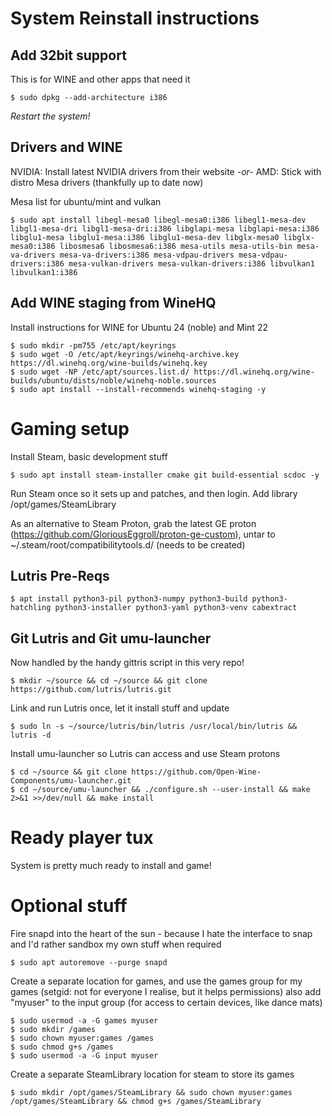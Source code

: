 # System Reinstall instructions

## Add 32bit support 
This is for WINE and other apps that need it
```
$ sudo dpkg --add-architecture i386
```

*Restart the system!*

## Drivers and WINE
NVIDIA: Install latest NVIDIA drivers from their website
*-or-*
AMD: Stick with distro Mesa drivers (thankfully up to date now)

Mesa list for ubuntu/mint and vulkan
```
$ sudo apt install libegl-mesa0 libegl-mesa0:i386 libegl1-mesa-dev libgl1-mesa-dri libgl1-mesa-dri:i386 libglapi-mesa libglapi-mesa:i386 libglu1-mesa libglu1-mesa:i386 libglu1-mesa-dev libglx-mesa0 libglx-mesa0:i386 libosmesa6 libosmesa6:i386 mesa-utils mesa-utils-bin mesa-va-drivers mesa-va-drivers:i386 mesa-vdpau-drivers mesa-vdpau-drivers:i386 mesa-vulkan-drivers mesa-vulkan-drivers:i386 libvulkan1 libvulkan1:i386
```

## Add WINE staging from WineHQ

Install instructions for WINE for Ubuntu 24 (noble) and Mint 22
```
$ sudo mkdir -pm755 /etc/apt/keyrings
$ sudo wget -O /etc/apt/keyrings/winehq-archive.key https://dl.winehq.org/wine-builds/winehq.key
$ sudo wget -NP /etc/apt/sources.list.d/ https://dl.winehq.org/wine-builds/ubuntu/dists/noble/winehq-noble.sources
$ sudo apt install --install-recommends winehq-staging -y
```

# Gaming setup

Install Steam, basic development stuff
```
$ sudo apt install steam-installer cmake git build-essential scdoc -y
```

Run Steam once so it sets up and patches, and then login. Add library /opt/games/SteamLibrary

As an alternative to Steam Proton, grab the latest GE proton (https://github.com/GloriousEggroll/proton-ge-custom), untar to ~/.steam/root/compatibilitytools.d/ (needs to be created)

## Lutris Pre-Reqs
```
$ apt install python3-pil python3-numpy python3-build python3-hatchling python3-installer python3-yaml python3-venv cabextract
```

## Git Lutris and Git umu-launcher
Now handled by the handy gittris script in this very repo!
```
$ mkdir ~/source && cd ~/source && git clone https://github.com/lutris/lutris.git
```
Link and run Lutris once, let it install stuff and update
```
$ sudo ln -s ~/source/lutris/bin/lutris /usr/local/bin/lutris && lutris -d
```

Install umu-launcher so Lutris can access and use Steam protons
```
$ cd ~/source && git clone https://github.com/Open-Wine-Components/umu-launcher.git
$ cd ~/source/umu-launcher && ./configure.sh --user-install && make 2>&1 >>/dev/null && make install
```

# Ready player tux
System is pretty much ready to install and game!


# Optional stuff
Fire snapd into the heart of the sun - because I hate the interface to snap and I'd rather sandbox my own stuff when required
```
$ sudo apt autoremove --purge snapd
```

Create a separate location for games, and use the games group for my games (setgid: not for everyone I realise, but it helps permissions) also add "myuser" to the input group (for access to certain devices, like dance mats)
```
$ sudo usermod -a -G games myuser
$ sudo mkdir /games
$ sudo chown myuser:games /games
$ sudo chmod g+s /games
$ sudo usermod -a -G input myuser 
```

Create a separate SteamLibrary location for steam to store its games
```
$ sudo mkdir /opt/games/SteamLibrary && sudo chown myuser:games /opt/games/SteamLibrary && chmod g+s /games/SteamLibrary
```
